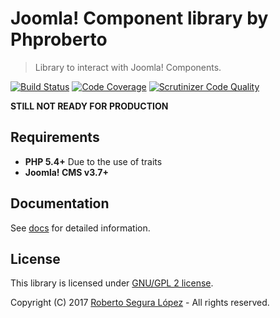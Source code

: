 # Joomla! Component library by Phproberto  

> Library to interact with Joomla! Components.

[![Build Status](https://travis-ci.org/phproberto/joomla-component.svg?branch=master)](https://travis-ci.org/phproberto/joomla-component)
[![Code Coverage](https://scrutinizer-ci.com/g/phproberto/joomla-component/badges/coverage.png?b=master)](https://scrutinizer-ci.com/g/phproberto/joomla-component/?branch=master)
[![Scrutinizer Code Quality](https://scrutinizer-ci.com/g/phproberto/joomla-component/badges/quality-score.png?b=master)](https://scrutinizer-ci.com/g/phproberto/joomla-component/?branch=master)

**STILL NOT READY FOR PRODUCTION**

## Requirements

* **PHP 5.4+** Due to the use of traits
* **Joomla! CMS v3.7+**

## Documentation

See [docs](./docs/README.md) for detailed information.

## License

This library is licensed under [GNU/GPL 2 license](http://www.gnu.org/licenses/gpl-2.0.html).  

Copyright (C) 2017 [Roberto Segura López](http://phproberto.com) - All rights reserved.  

